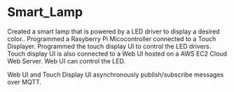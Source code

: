 # Smart_Lamp
Created a smart lamp that is powered by a LED driver to display a desired color.. Programmed a Rasyberry Pi Micocontroller connected to a Touch Displayer. Programmed the touch display UI to control the LED drivers. Touch display UI is also connected to a Web UI hosted on a AWS EC2 Cloud Web Server. Web UI can control the LED. 

Web UI and Touch Display UI asynchronously publish/subscribe messages over MQTT. 
